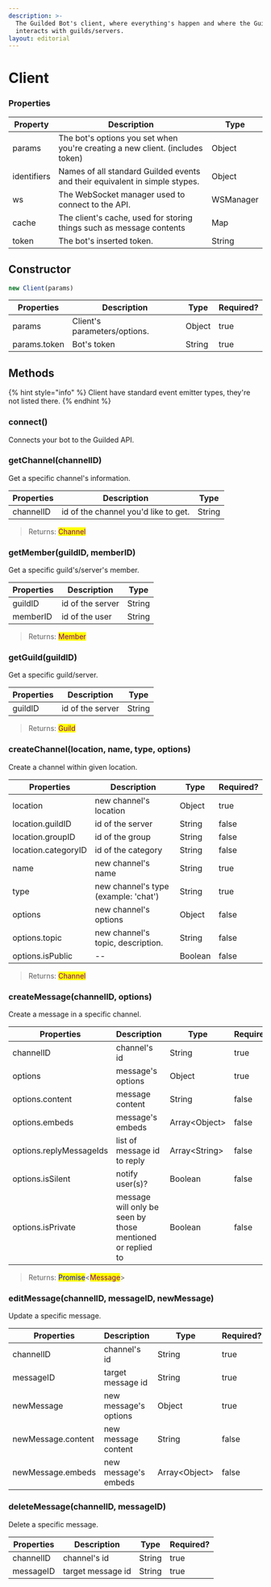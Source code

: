 ```yaml
---
description: >-
  The Guilded Bot's client, where everything's happen and where the Guilded bot
  interacts with guilds/servers.
layout: editorial
---
```


# Client

### Properties

| Property    | Description                                                                   | Type      |
| ----------- | ----------------------------------------------------------------------------- | --------- |
| params      | The bot's options you set when you're creating a new client. (includes token) | Object    |
| identifiers | Names of all standard Guilded events and their equivalent in simple stypes.   | Object    |
| ws          | The WebSocket manager used to connect to the API.                             | WSManager |
| cache       | The client's cache, used for storing things such as message contents          | Map       |
| token       | The bot's inserted token.                                                     | String    |

## Constructor

```javascript
new Client(params)
```

| Properties   | Description                  | Type   | Required? |
| ------------ | ---------------------------- | ------ | --------- |
| params       | Client's parameters/options. | Object | true      |
| params.token | Bot's token                  | String | true      |

## Methods

{% hint style="info" %}
Client have standard event emitter types, they're not listed there.
{% endhint %}

### connect()

Connects your bot to the Guilded API.

### getChannel(channelID)

Get a specific channel's information.

| Properties | Description                          | Type   |
| ---------- | ------------------------------------ | ------ |
| channelID  | id of the channel you'd like to get. | String |

> Returns: <mark style="color:purple;">Channel</mark>



### getMember(guildID, memberID)

Get a specific guild's/server's member.

| Properties | Description      | Type   |
| ---------- | ---------------- | ------ |
| guildID    | id of the server | String |
| memberID   | id of the user   | String |

> Returns: <mark style="color:purple;">Member</mark>

### getGuild(guildID)

Get a specific guild/server.

| Properties | Description      | Type   |
| ---------- | ---------------- | ------ |
| guildID    | id of the server | String |

> Returns: <mark style="color:purple;">Guild</mark>

### createChannel(location, name, type, options)

Create a channel within given location.

| Properties          | Description                          | Type    | Required? |
| ------------------- | ------------------------------------ | ------- | --------- |
| location            | new channel's location               | Object  | true      |
| location.guildID    | id of the server                     | String  | false     |
| location.groupID    | id of the group                      | String  | false     |
| location.categoryID | id of the category                   | String  | false     |
| name                | new channel's name                   | String  | true      |
| type                | new channel's type (example: 'chat') | String  | true      |
| options             | new channel's options                | Object  | false     |
| options.topic       | new channel's topic, description.    | String  | false     |
| options.isPublic    | --                                   | Boolean | false     |

> Returns: <mark style="color:purple;">Channel</mark>

### createMessage(channelID, options)

Create a message in a specific channel.

| Properties              | Description                                                | Type           | Required? |
| ----------------------- | ---------------------------------------------------------- | -------------- | --------- |
| channelID               | channel's id                                               | String         | true      |
| options                 | message's options                                          | Object         | true      |
| options.content         | message content                                            | String         | false     |
| options.embeds          | message's embeds                                           | Array\<Object> | false     |
| options.replyMessageIds | list of message id to reply                                | Array\<String> | false     |
| options.isSilent        | notify user(s)?                                            | Boolean        | false     |
| options.isPrivate       | message will only be seen by those mentioned or replied to | Boolean        | false     |

> Returns: <mark style="color:blue;">Promise</mark><<mark style="color:purple;">Message</mark>>

### editMessage(channelID, messageID, newMessage)

Update a specific message.

| Properties         | Description           | Type           | Required? |
| ------------------ | --------------------- | -------------- | --------- |
| channelID          | channel's id          | String         | true      |
| messageID          | target message id     | String         | true      |
| newMessage         | new message's options | Object         | true      |
| newMessage.content | new message content   | String         | false     |
| newMessage.embeds  | new message's embeds  | Array\<Object> | false     |

### deleteMessage(channelID, messageID)

Delete a specific message.

| Properties | Description       | Type   | Required? |
| ---------- | ----------------- | ------ | --------- |
| channelID  | channel's id      | String | true      |
| messageID  | target message id | String | true      |
